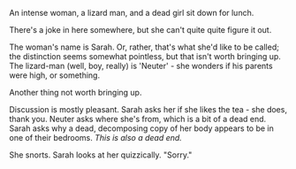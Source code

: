 An intense woman, a lizard man, and a dead girl sit down for lunch.

There's a joke in here somewhere, but she can't quite quite figure it out.

The woman's name is Sarah. Or, rather, that's what she'd like to be called; the distinction seems somewhat pointless, but that isn't worth bringing up. The lizard-man (well, boy, really) is 'Neuter' - she wonders if his parents were high, or something. 

Another thing not worth bringing up.

Discussion is mostly pleasant. Sarah asks her if she likes the tea - she does, thank you. Neuter asks where she's from, which is a bit of a dead end. Sarah asks why a dead, decomposing copy of her body appears to be in one of their bedrooms. *This is also a dead end.*

She snorts. Sarah looks at her quizzically. "Sorry."